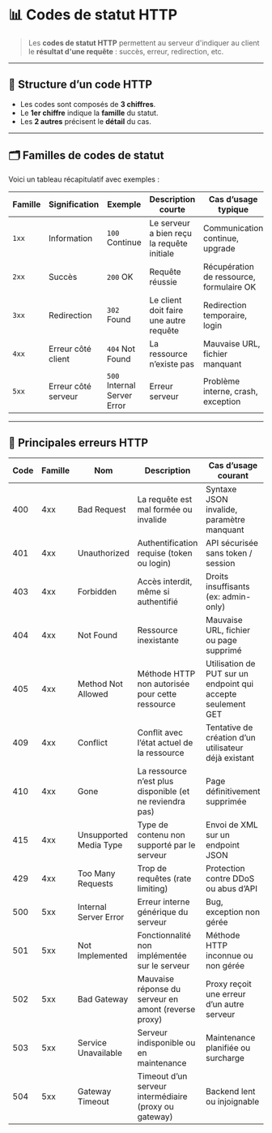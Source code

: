 # 📊 Codes de statut HTTP

> Les **codes de statut HTTP** permettent au serveur d'indiquer au client le **résultat d'une requête** : succès, erreur, redirection, etc.

---

## 🧱 Structure d’un code HTTP

- Les codes sont composés de **3 chiffres**.
- Le **1er chiffre** indique la **famille** du statut.
- Les **2 autres** précisent le **détail** du cas.

---

## 🗂️ Familles de codes de statut

Voici un tableau récapitulatif avec exemples :

| Famille | Signification            | Exemple | Description courte                     | Cas d’usage typique                     |
|---------|--------------------------|---------|----------------------------------------|-----------------------------------------|
| `1xx`   | Information               | `100` Continue     | Le serveur a bien reçu la requête initiale | Communication continue, upgrade         |
| `2xx`   | Succès                   | `200` OK           | Requête réussie                        | Récupération de ressource, formulaire OK |
| `3xx`   | Redirection              | `302` Found        | Le client doit faire une autre requête | Redirection temporaire, login            |
| `4xx`   | Erreur côté client       | `404` Not Found    | La ressource n’existe pas              | Mauvaise URL, fichier manquant           |
| `5xx`   | Erreur côté serveur      | `500` Internal Server Error | Erreur serveur                       | Problème interne, crash, exception       |

---

## 🧨 Principales erreurs HTTP

| Code | Famille | Nom                     | Description                                                    | Cas d’usage courant                                       |
|------|---------|--------------------------|----------------------------------------------------------------|------------------------------------------------------------|
| 400  | 4xx     | Bad Request              | La requête est mal formée ou invalide                          | Syntaxe JSON invalide, paramètre manquant                 |
| 401  | 4xx     | Unauthorized             | Authentification requise (token ou login)                      | API sécurisée sans token / session                        |
| 403  | 4xx     | Forbidden                | Accès interdit, même si authentifié                            | Droits insuffisants (ex: admin-only)                     |
| 404  | 4xx     | Not Found                | Ressource inexistante                                          | Mauvaise URL, fichier ou page supprimé                   |
| 405  | 4xx     | Method Not Allowed       | Méthode HTTP non autorisée pour cette ressource                | Utilisation de PUT sur un endpoint qui accepte seulement GET |
| 409  | 4xx     | Conflict                 | Conflit avec l’état actuel de la ressource                     | Tentative de création d’un utilisateur déjà existant      |
| 410  | 4xx     | Gone                     | La ressource n’est plus disponible (et ne reviendra pas)       | Page définitivement supprimée                             |
| 415  | 4xx     | Unsupported Media Type   | Type de contenu non supporté par le serveur                    | Envoi de XML sur un endpoint JSON                         |
| 429  | 4xx     | Too Many Requests        | Trop de requêtes (rate limiting)                               | Protection contre DDoS ou abus d’API                      |
| 500  | 5xx     | Internal Server Error    | Erreur interne générique du serveur                            | Bug, exception non gérée                                  |
| 501  | 5xx     | Not Implemented          | Fonctionnalité non implémentée sur le serveur                  | Méthode HTTP inconnue ou non gérée                        |
| 502  | 5xx     | Bad Gateway              | Mauvaise réponse du serveur en amont (reverse proxy)           | Proxy reçoit une erreur d’un autre serveur                |
| 503  | 5xx     | Service Unavailable      | Serveur indisponible ou en maintenance                         | Maintenance planifiée ou surcharge                        |
| 504  | 5xx     | Gateway Timeout          | Timeout d’un serveur intermédiaire (proxy ou gateway)          | Backend lent ou injoignable                               |


